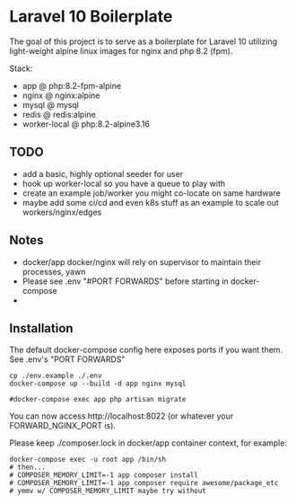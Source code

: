 # Laravel 10 Boilerplate

The goal of this project is to serve as a boilerplate for Laravel 10
utilizing light-weight alpine linux images for nginx and php 8.2 (fpm).

Stack:

- app @ php:8.2-fpm-alpine
- nginx @ nginx:alpine
- mysql @ mysql
- redis @ redis:alpine
- worker-local @ php:8.2-alpine3.16

## TODO

- add a basic, highly optional seeder for user
- hook up worker-local so you have a queue to play with
- create an example job/worker you might co-locate on same hardware
- maybe add some ci/cd and even k8s stuff as an example to scale out workers/nginx/edges

## Notes

- docker/app docker/nginx will rely on supervisor to maintain their processes, yawn
- Please see .env "#PORT FORWARDS" before starting in docker-compose
-

## Installation

The default docker-compose config here exposes ports if you want them.  See .env's "PORT FORWARDS"

```shell
cp ./env.example ./.env
docker-compose up --build -d app nginx mysql

#docker-compose exec app php artisan migrate
```

You can now access http://localhost:8022 (or whatever your FORWARD_NGINX_PORT is).

Please keep ./composer.lock in docker/app container context, for example:

```shell
docker-compose exec -u root app /bin/sh
# then...
# COMPOSER_MEMORY_LIMIT=-1 app composer install
# COMPOSER_MEMORY_LIMIT=-1 app composer require awesome/package_etc
# ymmv w/ COMPOSER_MEMORY_LIMIT maybe try without
```
